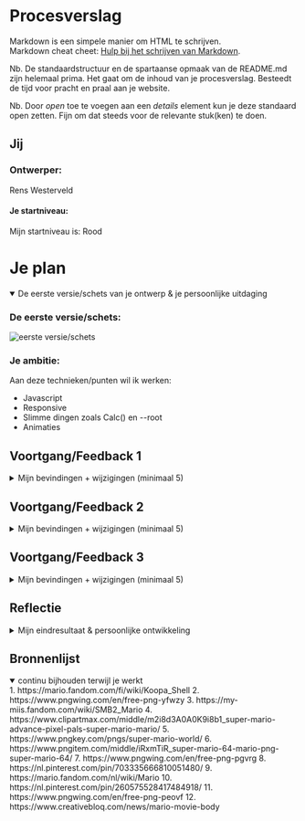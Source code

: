 # Procesverslag
Markdown is een simpele manier om HTML te schrijven.  
Markdown cheat cheet: [Hulp bij het schrijven van Markdown](https://github.com/adam-p/markdown-here/wiki/Markdown-Cheatsheet).

Nb. De standaardstructuur en de spartaanse opmaak van de README.md zijn helemaal prima. Het gaat om de inhoud van je procesverslag. Besteedt de tijd voor pracht en praal aan je website.

Nb. Door *open* toe te voegen aan een *details* element kun je deze standaard open zetten. Fijn om dat steeds voor de relevante stuk(ken) te doen.




## Jij

### Ontwerper:
Rens Westerveld

#### Je startniveau:
Mijn startniveau is: Rood




# Je plan

<details open>
  <summary>De eerste versie/schets van je ontwerp & je persoonlijke uitdaging</summary>

  ### De eerste versie/schets:
  <img src="./readme-images/eersteschets.png" width="375px" alt="eerste versie/schets">


  ### Je ambitie: 
  Aan deze technieken/punten wil ik werken:
  - Javascript
  - Responsive
  - Slimme dingen zoals Calc() en --root
  - Animaties
 
</details>




## Voortgang/Feedback 1

<details>
  <summary>Mijn bevindingen + wijzigingen (minimaal 5)</summary>

  ### Bevinding 1:
  Voeren van shrooms om "verder" te komen is een goed idee.

  #### oplossing:
  -

  ### Bevinding 2:
  Hoe ga je de achtergrond laten veranderen bij de horizontal scroll? Wat is hier de beste manie om dit te doen? foto's achter elkaar?

  #### oplossing:
  Alle Images achter elkaar plakken en op de overgang tussen de images/werelden een element die over mario heeft komt om hem daar achter te veranderen

  ### Bevinding 3:
  Hoe ga je mario veranderen? transitie?

  #### oplossing:
  Als ik idee 1 kies, dan het bovenstaande (bevinding 2) en anders door een leuke animatie die past bij het verder gaan en terug gaan. (voeren van mushrooms met de vergroot animatie en terug gaan door te raken met een "shell")

  ### Bevinding 4:
  Probeer het uniek voor mario te maken. Nu kunnen ook ander karakters in die plaats.

  #### oplossing:
  Ik heb voor "idee 3" gekozen. Dit is echt uniek en herkenbaar voor mario. Ik heb hier herkenbare animaties aan toegevoegd zodat het goed binnen de vormgeving valt.

  ### Bevinding 5:
  Je kan idee 1 en 3 combineren (Lopen door het level en het voeren van Mushrooms om verder te komen)

  #### oplossing:
  -


</details>




## Voortgang/Feedback 2

<details>
  <summary>Mijn bevindingen + wijzigingen (minimaal 5)</summary>
  
  ### Bevinding 1:
  Nog geen bronnen bij de afbeeldingen.

  #### oplossing:
  Bronnen van de gebruikte afbeeldingen terug gaan zoeken en in de code zetten.

  ### Bevinding 2:
  IMG's laden niet in op github.
  <img src="./readme-images/fb2b2.png" width="375px" alt="images die niet laden op pagina">

  ### oplossing:
  bij de 'src' ./ gebruiken ipv /

  ### Bevinding 3:
  Font van mario wordt niet getoond op github.
  <img src="./readme-images/fb2b3.png" width="375px" alt="images die niet laden op pagina">

  #### oplossing:
  Kijken waarom het font niet wordt ingeladen. Is dit door github of omdat het font niet goed opgehaald wordt.


  ### Bevinding 4:
  CSS selectors staan op willekeurige volgorde.

  ### oplossing:
  Kijken of ik structuur kan aanbrengen in mijn CSS selectors.

  ### Bevinding 5:
  Er zijn nog weinig states toegevoegd

  ### oplossing:
  States gaan toevoegen aan de buttons.

  ### Bevinding 6:
  Nog geen aandacht gegeven aan dark mode en reduced motion

  ### oplossing:
  Deze gaan toevoegen.

</details>




## Voortgang/Feedback 3

<details>
  <summary>Mijn bevindingen + wijzigingen (minimaal 5)</summary>
  
  ### Bevinding 1:
  Onderkant mooier maken

  #### oplossing:
  Beschrijving hoe je het hebt hebt opgelost of als het niet gelukt is hoe je het zou oplossen (tekst en afbeeding(en)).



  ### Bevinding 2:
  Leuke elementen toevoegen

  #### oplossing:
  Beschrijving hoe je het hebt hebt opgelost of als het niet gelukt is hoe je het zou oplossen (tekst en afbeeding(en)).



  ### Bevinding 3:
  Kijken naar cursor dat die anders is op andere devices

</details>




## Reflectie

<details>
  <summary>Mijn eindresultaat & persoonlijke ontwikkeling</summary>

  ### Je uitkomst - karakteristiek screenshot(s):
  <img src="readme-images/eind_dark" width="375px" alt="final ontwerp">
   <img src="readme-images/eind_light" width="375px" alt="final ontwerp">


  ### Dit ging goed/Heb ik geleerd: 
  Korte omschrijving met plaatje(s)

  Ik heb geleerd dat ik eerst een plan moet maken met waar welke elementen moeten komen voordat ik begin met coderen. Nu was ik gewoon maar begonnen met een basis idee en ben ik daar verder op gaan bouwen met nieuwe ideetjes.

  Ik heb geleerd hoe ik "pixel art" kan maken met box shadows en hoe ik hierbij ook kan rekenen met variabelen zodat deze allemaal makkelijk aan te passen zijn.
  <img src="readme-images/goed1.png" width="375px" alt="top">
  <img src="readme-images/goed1.1.png" width="375px" alt="top">

  Beginnen met Javascript ging voor mijn niveau wel goed. Ik wist de basis op te zetten voor de functies die ik uit wilde gaan voeren. Alleen de complexere dingen had ik hulp bij nodig, maar begrijp ik wel en dacht ik bij mee tijdens de hulp. Ik heb zelfs zelfstandig Javascript code gemaakt die ik voorheen niet zou kunnen.

  Experimenteren met elementen waar ik nog nooit mee heb gewerkt. zoals een iframe.
  <img src="readme-images/goed2.png" width="375px" alt="top">

  


  ### Dit was lastig/Is niet gelukt:
  Korte omschrijving met plaatje(s)
  
  Een custom cursor toevoegen wanneer je over een button heen hovert.

  Timing van het verbergen van de button, mijn code brak wanneer ik hiermee aan de slag ging en kwam door de tijd hier niet meer uit.

  Ik ben nog niet helemaal tevreden met de vormgeving. Ik had nog graag leuke/grappige elemeten toe willen voegen aan de pagina en de onderkant (waar de tekst staat) nog wat mooier willen vormgeven.
  <img src="readme-images/nietgelukt1.png" width="375px" alt="bummer">

</details>




## Bronnenlijst

<details open>
<summary>continu bijhouden terwijl je werkt</summary>
1. https://mario.fandom.com/fi/wiki/Koopa_Shell
2. https://www.pngwing.com/en/free-png-yfwzy
3. https://my-miis.fandom.com/wiki/SMB2_Mario
4. https://www.clipartmax.com/middle/m2i8d3A0A0K9i8b1_super-mario-advance-pixel-pals-super-mario-mario/
5. https://www.pngkey.com/pngs/super-mario-world/
6. https://www.pngitem.com/middle/iRxmTiR_super-mario-64-mario-png-super-mario-64/
7. https://www.pngwing.com/en/free-png-pgvrg
8. https://nl.pinterest.com/pin/703335666810051480/
9. https://mario.fandom.com/nl/wiki/Mario
10. https://nl.pinterest.com/pin/260575528417484918/
11. https://www.pngwing.com/en/free-png-peovf
12. https://www.creativebloq.com/news/mario-movie-body

</details>